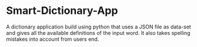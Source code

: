 # Smart-Dictionary-App
A dictionary application build using python that uses a JSON file as data-set and gives all the available definitions of the input word. It also takes spelling mistakes into account from users end.

